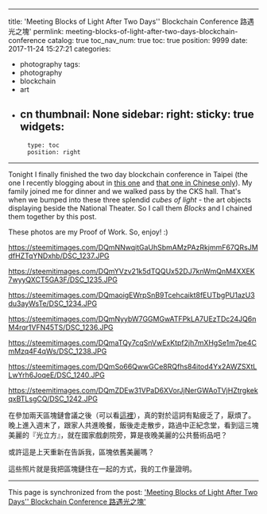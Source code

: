 
---
title: 'Meeting Blocks of Light After Two Days'' Blockchain Conference 路遇光之塊'
permlink: meeting-blocks-of-light-after-two-days-blockchain-conference
catalog: true
toc_nav_num: true
toc: true
position: 9999
date: 2017-11-24 15:27:21
categories:
- photography
tags:
- photography
- blockchain
- art
- cn
thumbnail: None
sidebar:
    right:
        sticky: true
widgets:
    -
        type: toc
        position: right
---


Tonight I finally finished the two day blockchain conference in Taipei (the one I recently blogging about in [this one](https://steemit.com/blockchain/@deanliu/why-blockchain-conferences-are-boring-the-case-of-txiwxn) and [that one in Chinese only](https://steemit.com/blockchain/@deanliu/7yh4l3)). My family joined me for dinner and we walked pass by the CKS hall. That's when we bumped into these three splendid *cubes of light* - the art objects displaying beside the National Theater. So I call them *Blocks* and I chained them together by this post.

These photos are my Proof of Work. So, enjoy! :)   

https://steemitimages.com/DQmNNwqitGaUhSbmAMzPAzRkjmmF67QRsJMdfHZTqYNDxhb/DSC_1237.JPG

https://steemitimages.com/DQmYVzv21k5dTQQUx52DJ7knWmQnM4XXEK7wyyQXCT5GA3F/DSC_1235.JPG

https://steemitimages.com/DQmaoigEWrpSnB9Tcehcaikt8fEUTbgPU1azU3du3ayWsTe/DSC_1234.JPG

https://steemitimages.com/DQmNyybW7GGMGwATFPkLA7UEzTDc24JQ6nM4rqr1VFN45TS/DSC_1236.JPG

https://steemitimages.com/DQmaTQy7cqSnVwExKtpf2jh7mXHgSe1m7pe4CmMzq4F4qWs/DSC_1238.JPG

https://steemitimages.com/DQmSo66QwwGCe8RQfhs84itod4Yx2AWZSXtLLwYrh6JoqeE/DSC_1240.JPG

https://steemitimages.com/DQmZDEw31VPaD6XVorJjNerGWAoTVjHZtrgkekqxBTLsgCQ/DSC_1242.JPG

在參加兩天區塊鏈會議之後（可以看[這裡](https://steemit.com/blockchain/@deanliu/why-blockchain-conferences-are-boring-the-case-of-txiwxn)），真的對於這詞有點疲乏了，厭煩了。晚上進入週末了，跟家人共進晚餐，飯後走走散步，路過中正紀念堂，看到這三塊美麗的『光立方』，就在國家戲劇院旁，算是夜晚美麗的公共藝術品吧？

或許這是上天重新在告訴我，區塊依舊美麗嗎？

這些照片就是我把區塊鏈住在一起的方式，我的工作量證明。

- - -

This page is synchronized from the post: ['Meeting Blocks of Light After Two Days'' Blockchain Conference 路遇光之塊'](https://steemit.com/@deanliu/meeting-blocks-of-light-after-two-days-blockchain-conference)

